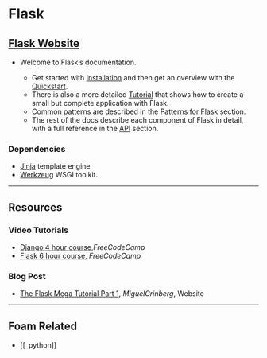 # Flask

## [Flask Website](https://flask.palletsprojects.com/)

- Welcome to Flask’s documentation.

  - Get started with [Installation](https://flask.palletsprojects.com/en/2.0.x/installation/) and then get an overview with the [Quickstart](https://flask.palletsprojects.com/en/2.0.x/quickstart/).
  - There is also a more detailed [Tutorial](https://flask.palletsprojects.com/en/2.0.x/tutorial/) that shows how to create a small but complete application with Flask.
  - Common patterns are described in the [Patterns for Flask](https://flask.palletsprojects.com/en/2.0.x/patterns/) section.
  - The rest of the docs describe each component of Flask in detail, with a full reference in the [API](https://flask.palletsprojects.com/en/2.0.x/api/) section.

### Dependencies

- [Jinja](https://www.palletsprojects.com/p/jinja/) template engine
- [Werkzeug](https://www.palletsprojects.com/p/werkzeug/) WSGI toolkit.

---

## Resources

### Video Tutorials

- [Django 4 hour course](https://youtu.be/F5mRW0jo-U4),_FreeCodeCamp_
- [Flask 6 hour course](https://youtu.be/Qr4QMBUPxWo), _FreeCodeCamp_

### Blog Post

- [The Flask Mega Tutorial Part 1](https://blog.miguelgrinberg.com/post/the-flask-mega-tutorial-part-i-hello-world), _MiguelGrinberg_, Website

---

## Foam Related

- [[_python]]
